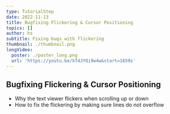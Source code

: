```yaml
---
type: TutorialStep
date: 2022-11-13
title: Bugfixing Flickering & Cursor Positioning
topics: []
author: hs
subtitle: Fixing bugs with flickering
thumbnail: ./thumbnail.png
longVideo:
  poster: ./poster_long.png
  url: 'https://youtu.be/kT4JYQi9w4w&start=1659s'
---
```


## Bugfixing Flickering & Cursor Positioning

* Why the text viewer flickers when scrolling up or down
* How to fix the flickering by making sure lines do not overflow

